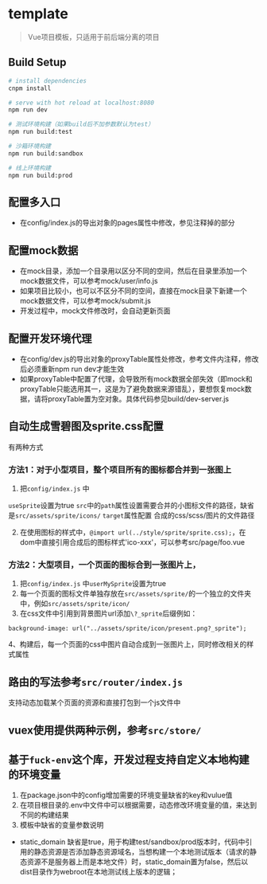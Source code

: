 # template
> Vue项目模板，只适用于前后端分离的项目

## Build Setup

```` bash
# install dependencies
cnpm install

# serve with hot reload at localhost:8080
npm run dev

# 测试环境构建（如果build后不加参数默认为test）
npm run build:test

# 沙箱环境构建
npm run build:sandbox

# 线上环境构建
npm run build:prod

````
## 配置多入口
+ 在config/index.js的导出对象的pages属性中修改，参见注释掉的部分

## 配置mock数据
+ 在mock目录，添加一个目录用以区分不同的空间，然后在目录里添加一个mock数据文件，可以参考mock/user/info.js
+ 如果项目比较小，也可以不区分不同的空间，直接在mock目录下新建一个mock数据文件，可以参考mock/submit.js
+ 开发过程中，mock文件修改时，会自动更新页面

## 配置开发环境代理
+ 在config/dev.js的导出对象的proxyTable属性处修改，参考文件内注释，修改后必须重新npm run dev才能生效
+ 如果proxyTable中配置了代理，会导致所有mock数据全部失效（即mock和proxyTable只能选用其一，这是为了避免数据来源错乱），要想恢复mock数据，请将proxyTable置为空对象。具体代码参见build/dev-server.js

## 自动生成雪碧图及sprite.css配置
有两种方式
### 方法1：对于小型项目，整个项目所有的图标都合并到一张图上
1. 把`config/index.js` 中

`useSprite`设置为true
`src`中的`path`属性设置需要合并的小图标文件的路径，缺省是`src/assets/sprite/icons/`
`target`属性配置 合成的css/scss/图片的文件路径

2. 在使用图标的样式中，`@import url(../style/sprite/sprite.css);`，在dom中直接引用合成后的图标样式'ico-xxx'，可以参考src/page/foo.vue

### 方法2：大型项目，一个页面的图标合到一张图片上，
1. 把`config/index.js` 中`userMySprite`设置为true
2. 每一个页面的图标文件单独存放在`src/assets/sprite/`的一个独立的文件夹中，例如`src/assets/sprite/icon/`
3. 在css文件中引用到背景图片url添加`\?_sprite`后缀例如：

````
background-image: url("../assets/sprite/icon/present.png?_sprite");
````

4、构建后，每一个页面的css中图片自动合成到一张图片上，同时修改相关的样式属性

## 路由的写法参考`src/router/index.js`
支持动态加载某个页面的资源和直接打包到一个js文件中

## vuex使用提供两种示例，参考`src/store/`

## 基于`fuck-env`这个库，开发过程支持自定义本地构建的环境变量
1. 在package.json中的config增加需要的环境变量缺省的key和vulue值
2. 在项目根目录的.env中文件中可以根据需要，动态修改环境变量的值，来达到不同的构建结果
3. 模板中缺省的变量参数说明
- static_domain 缺省是true，用于构建test/sandbox/prod版本时，代码中引用的静态资源是否添加静态资源域名，当想构建一个本地测试版本（请求的静态资源不是服务器上而是本地文件）时，static_domain置为false，然后以dist目录作为webroot在本地测试线上版本的逻辑；
